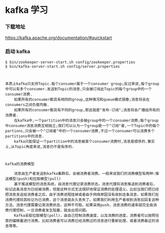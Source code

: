 # kafka 学习

### 下载地址

https://kafka.apache.org/documentation/#quickstart

### 启动 kafka

    $ bin/zookeeper-server-start.sh config/zookeeper.properties 
    $ bin/kafka-server-start.sh config/server.properties

#

    本质上kafka只支持Topic.每个consumer属于一个consumer group;反过来说,每个group中可以有多个consumer.发送到Topic的消息,只会被订阅此Topic的每个group中的一个consumer消费.
        如果所有的consumer都具有相同的group,这种情况和queue模式很像;消息将会在consumers之间负载均衡.
        如果所有的consumer都具有不同的group,那这就是"发布-订阅";消息将会广播给所有的消费者.
        在kafka中,一个partition中的消息只会被group中的一个consumer消费;每个group中consumer消息消费互相独立;我们可以认为一个group是一个"订阅"者,一个Topic中的每个partions,只会被一个"订阅者"中的一个consumer消费,不过一个consumer可以消费多个partitions中的消息.
        kafka只能保证一个partition中的消息被某个consumer消费时,消息是顺序的.事实上,从Topic角度来说,消息仍不是有序的.

   
#
    kafka的消费模型

        消息由生产者发送到kafka集群后，会被消费者消费。一般来说我们的消费模型有两种:推送模型(push)和拉取模型(pull)
        基于推送模型的消息系统，由消息代理记录消费状态。消息代理将消息推送到消费者后，标记这条消息为已经被消费，但是这种方式无法很好地保证消费的处理语义。比如当我们把已经把消息发送给消费者之后，由于消费进程挂掉或者由于网络原因没有收到这条消息，如果我们在消费代理将其标记为已消费，这个消息就永久丢失了。如果我们利用生产者收到消息后回复这种方法，消息代理需要记录消费状态，这种不可取。如果采用push，消息消费的速率就完全由消费代理控制，一旦消费者发生阻塞，就会出现问题。
        Kafka采取拉取模型(poll)，由自己控制消费速度，以及消费的进度，消费者可以按照任意的偏移量进行消费。比如消费者可以消费已经消费过的消息进行重新处理，或者消费最近的消息等等。

 








